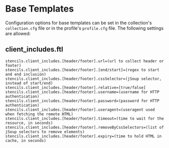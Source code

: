 # Base Templates

Configuration options for base templates can be set in the collection's `collection.cfg` file or in the profile's `profile.cfg` file. The following settings are allowed:

## client_includes.ftl

```
stencils.client_includes.[header/footer].url=(url to collect header or footer)
stencils.client_includes.[header/footer].[end/start]=(regex to start and end inclusion)
stencils.client_includes.[header/footer].cssSelector=(jSoup selector, instead of start/end)
stencils.client_includes.[header/footer].relative=[true/false]
stencils.client_includes.[header/footer].username=(username for HTTP authentication)
stencils.client_includes.[header/footer].password=(password for HTTP authentication)
stencils.client_includes.[header/footer].useragent=(useragent used when fetching the remote HTML)
stencils.client_includes.[header/footer].timeout=(time to wait for the resource, in seconds)
stencils.client_includes.[header/footer].removeByCssSelectors=(list of jSoup selectors to remove elements)
stencils.client_includes.[header/footer].expiry=(time to hold HTML in cache, in seconds)
```